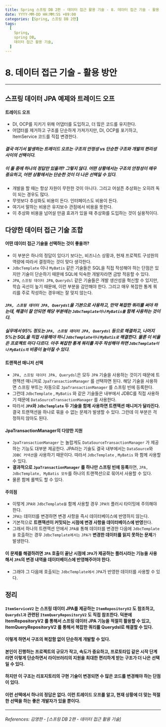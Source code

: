 ```yaml
---
title: Spring 스프링 DB 2편 - 데이터 접근 활용 기술 - 8. 데이터 접근 기술 - 활용 방안
date: YYYY-MM-DD HH:MM:SS +09:00
categories: [Spring, 스프링 DB 2편]
tags:
  [
    Spring,
    spring DB,
    데이터 접근 활용 기술,
  ]
---
```


# 8. 데이터 접근 기술 - 활용 방안

----

## 스프링 데이터 JPA 예제와 트레이드 오프
#### 트레이드 오프
* DI, OCP를 지키기 위해 어댑터를 도입하고, 더 많은 코드를 유지한다.
* 어댑터를 제거하고 구조를 단순하게 가져가지만, DI, OCP를 포기하고, ItemService 코드를 직접 변경한다.

##### 결국 여기서 발생하는 트레이드 오프는 **구조의 안정성 vs 단순한 구조와 개발의 편리성** 사이의 선택이다.
##### 이 둘 중에 하나의 정답만 있을까? 그렇지 않다. 어떤 상황에서는 구조의 안정성이 매우 중요하고, 어떤 상황에서는 단순한 것이 더 나은 선택일 수 있다.

* 개발을 할 때는 항상 자원이 무한한 것이 아니다. 그리고 어설픈 추상화는 오히려 독이 되는 경우도 많다.  
* 무엇보다 추상화도 비용이 든다. 인터페이스도 비용이 든다. 
* 여기서 말하는 비용은 유지보수 관점에서 비용을 뜻한다. 
* 이 추상화 비용을 넘어설 만큼 효과가 있을 때 추상화를 도입하는 것이 실용적이다.

## 다양한 데이터 접근 기술 조합
#### 어떤 데이터 접근 기술을 선택하는 것이 좋을까?
* 이 부분은 하나의 정답이 있다기 보다는, 비즈니스 상황과, 현재 프로젝트 구성원의 역량에 따라서 결정하는 것이 맞다 생각한다. 
* `JdbcTemplate` 이나 `MyBatis` 같은 기술들은 SQL을 직접 작성해야 하는 단점은 있지만 기술이 단순하기 때문에 SQL에 익숙한 개발자라면 금방 적응할 수 있다.
* `JPA`, `스프링 데이터 JPA`, `Querydsl` 같은 기술들은 개발 생산성을 혁신할 수 있지만, 학습 곡선이 높기 때문에, 이런 부분을 감안해야 한다. 그리고 매우 복잡한 통계 쿼리를 주로 작성하는 경우에는 잘 맞지 않는다.

##### `JPA, 스프링 데이터 JPA, Querydsl`을 기본으로 사용하고, 만약 복잡한 쿼리를 써야 하는데, 해결이 잘 안되면 해당 부분에는 `JdbcTemplate이나` `MyBatis를` 함께 사용하는 것이다.
##### 실무에서 95% 정도는 `JPA, 스프링 데이터 JPA, Querydsl` 등으로 해결하고, 나머지 5%는 SQL을 직접 사용해야 하니 `JdbcTemplate이나` `MyBatis로` 해결한다. 물론 이 비율은 프로젝트 마다 다르다. 아주 복잡한 통계 쿼리를 자주 작성해야 하면 `JdbcTemplate이나` `MyBatis의` 비중이 높아질 수 있다.

#### **트랜잭션 매니저 선택**
* `JPA, 스프링 데이터 JPA, Querydsl`은 모두 `JPA` 기술을 사용하는 것이기 때문에 트랜잭션 매니저로 `JpaTransactionManager` 를 선택하면 된다. 해당 기술을 사용하면 스프링 부트는 자동으로 `JpaTransactionManager` 를 스프링 빈에 등록한다.
* 그런데 `JdbcTemplate` , `MyBatis` 와 같은 기술들은 내부에서 JDBC를 직접 사용하기 때문에 `DataSourceTransactionManager` 를 사용한다.
* 따라서 **`JPA`와 `JdbcTemplate` 두 기술을 함께 사용하면 트랜잭션 매니저가 달라진다.** 결국 트랜잭션을 하나로 묶을 수 없는 문제가 발생할 수 있다. 그런데 이 부분은 걱정하지 않아도 된다.

#### **JpaTransactionManager의 다양한 지원**
* `JpaTransactionManager` 는 놀랍게도 `DataSourceTransactionManager` 가 제공하는 기능도 대부분 제공한다. JPA라는 기술도 결국 내부에서는 `DataSource`와 `JDBC 커넥션`을 사용하기 때문이다. 따라서 `JdbcTemplate` , `MyBatis` 와 함께 사용할 수 있다.
* **결과적으로 `JpaTransactionManager` 를 하나만 스프링 빈에 등록**하면, `JPA, JdbcTemplate, MyBatis 모두`를 하나의 트랜잭션으로 묶어서 사용할 수 있다. 
* 물론 함께 롤백도 할 수 있다.

#### 주의점
* 이렇게 `JPA와` `JdbcTemplate을` 함께 사용할 경우 `JPA의` 플러시 타이밍에 주의해야 한다.
*  `JPA는` 데이터를 변경하면 변경 사항을 즉시 데이터베이스에 반영하지 않는다. 
*  기본적으로 **트랜잭션이 커밋되는 시점에 변경 사항을 데이터베이스에 반영**한다. 
*  그래서 하나의 트랜잭션 안에서 `JPA를` 통해 데이터를 변경한 다음에 `JdbcTemplate을` 호출하는 경우 `JdbcTemplate에서는` `JPA가` **변경한 데이터를 읽지 못하는 문제**가 발생한다.
#### 이 문제를 해결하려면 **`JPA` 호출이 끝난 시점에 `JPA`가 제공하는 플러시라는 기능을 사용해서 `JPA`의 변경 내역을 데이터베이스에 반영**해주어야 한다. 
* 그래야 그 다음에 호출되는 `JdbcTemplate에서` `JPA`가 반영한 데이터를 사용할 수 있다.

## 정리
#### `ItemServiceV2` 는 스프링 데이터 JPA를 제공하는 `ItemRepositoryV2` 도 참조하고, `Querydsl과` 관련된 `ItemQueryRepositoryV2` 도 직접 참조한다. 덕분에 ItemRepositoryV2 를 통해서 스프링 데이터 JPA 기능을 적절히 활용할 수 있고, ItemQueryRepositoryV2 를 통해서 복잡한 쿼리를 Querydsl로 해결할 수 있다.
#### 이렇게 하면서 구조의 복잡함 없이 단순하게 개발할 수 있다.
#### 본인이 진행하는 프로젝트의 규모가 작고, 속도가 중요하고, 프로토타입 같은 시작 단계라면 이렇게 단순하면서 라이브러리의 지원을 최대한 편리하게 받는 구조가 더 나은 선택일 수 있다. 
#### 하지만 이 구조는 리포지토리의 구현 기술이 변경되면 수 많은 코드를 변경해야 하는 단점이 있다.
#### 이런 선택에서 하나의 정답은 없다. 이런 트레이드 오프를 알고, 현재 상황에 더 맞는 적절한 선택을 하는 좋은 개발자가 있을 뿐이다.

----  

###### References: 김영한 - [스프링 DB 2편 - 데이터 접근 활용 기술]
